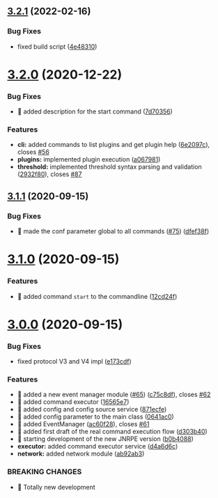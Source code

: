 ## [3.2.1](https://github.com/ziccardi/jnrpe/compare/3.2.0...3.2.1) (2022-02-16)


### Bug Fixes

* fixed build script ([4e48310](https://github.com/ziccardi/jnrpe/commit/4e483107b6ea9466071924dfb2fdd93622836631))



# [3.2.0](https://github.com/ziccardi/jnrpe/compare/3.1.1...3.2.0) (2020-12-22)


### Bug Fixes

* 🐛 added description for the start command ([7d70356](https://github.com/ziccardi/jnrpe/commit/7d703562da6d52fd19a77bea5370ec3c236859a9))


### Features

* **cli:** added commands to list plugins and get plugin help ([6e2097c](https://github.com/ziccardi/jnrpe/commit/6e2097ce56abcbb1fb0fbed0668462089fe5b015)), closes [#56](https://github.com/ziccardi/jnrpe/issues/56)
* **plugins:** implemented plugin execution ([a067981](https://github.com/ziccardi/jnrpe/commit/a067981a50f014c6141b58705336bd19be561414))
* **threshold:** implemented threshold syntax parsing and validation ([2932f80](https://github.com/ziccardi/jnrpe/commit/2932f808c00132e48ccf31fe7edfa5924fca94ce)), closes [#87](https://github.com/ziccardi/jnrpe/issues/87)



## [3.1.1](https://github.com/ziccardi/jnrpe/compare/3.1.0...3.1.1) (2020-09-15)


### Bug Fixes

* 🐛 made the conf parameter global to all commands ([#75](https://github.com/ziccardi/jnrpe/issues/75)) ([dfef38f](https://github.com/ziccardi/jnrpe/commit/dfef38fb94d95d67b0399da2673dbe18b6629e5a))



# [3.1.0](https://github.com/ziccardi/jnrpe/compare/3.0.0...3.1.0) (2020-09-15)


### Features

* 🎸 added command `start` to the commandline ([12cd24f](https://github.com/ziccardi/jnrpe/commit/12cd24fafd3c3302a68c6ca0175195f79af30b8e))



# [3.0.0](https://github.com/ziccardi/jnrpe/compare/2.1.0-SNAPSHOT...3.0.0) (2020-09-15)


### Bug Fixes

* fixed protocol V3 and V4 impl ([e173cdf](https://github.com/ziccardi/jnrpe/commit/e173cdfbdef35c28bb2708b8a7fe15a8d5f1576f))


### Features

* 🎸 added a new event manager module ([#65](https://github.com/ziccardi/jnrpe/issues/65)) ([c75c8df](https://github.com/ziccardi/jnrpe/commit/c75c8dfa6764e8015722d608565754900ddfb6b2)), closes [#62](https://github.com/ziccardi/jnrpe/issues/62)
* 🎸 added command executor ([16565e7](https://github.com/ziccardi/jnrpe/commit/16565e7ce35e7fbc86f81a2dfa6108dc4a7e0e0b))
* 🎸 added config and config source service ([871ecfe](https://github.com/ziccardi/jnrpe/commit/871ecfedf73eac8b5599f9d81c1115eac06793c9))
* 🎸 added config parameter to the main class ([0641ac0](https://github.com/ziccardi/jnrpe/commit/0641ac0738ef274ad6726555c9b5438495968708))
* 🎸 added EventManager ([ac60f28](https://github.com/ziccardi/jnrpe/commit/ac60f285079a45c3c4940784de151a5cf810c1be)), closes [#61](https://github.com/ziccardi/jnrpe/issues/61)
* 🎸 added first draft of the real command execution flow ([d303b40](https://github.com/ziccardi/jnrpe/commit/d303b403284f2b2de830692cd86124f5a30c4e77))
* 🎸 starting development of the new JNRPE version ([b0b4088](https://github.com/ziccardi/jnrpe/commit/b0b4088326c29fd13e1726782ef8acceecad9681))
* **executor:** added command executor service ([d4a6d6c](https://github.com/ziccardi/jnrpe/commit/d4a6d6c164bafd68c5095124cec0b5b3344bad41))
* **network:** added network module ([ab92ab3](https://github.com/ziccardi/jnrpe/commit/ab92ab35bb51015ab97435075cdd47a659b6c618))


### BREAKING CHANGES

* 🧨 Totally new development



